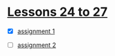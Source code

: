 # [Lessons 24 to 27](https://elzero.org/html-assignments-lesson-from-24-to-27/)

- [x] [assignment 1](./assignment1.html)

- [ ] [assignment 2](./assignment2.html)